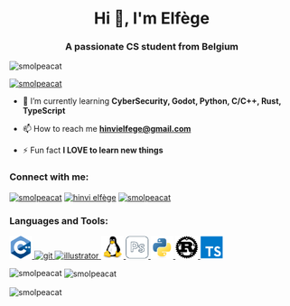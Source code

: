 <h1 align="center">Hi 👋, I'm Elfège</h1>
<h3 align="center">A passionate CS student from Belgium</h3>

<p align="left"> <img src="https://komarev.com/ghpvc/?username=smolpeacat&label=Profile%20views&color=0e75b6&style=flat" alt="smolpeacat" /> </p>

<p align="left"> <a href="https://github.com/ryo-ma/github-profile-trophy"><img src="https://github-profile-trophy.vercel.app/?username=smolpeacat" alt="smolpeacat" /></a> </p>

- 🌱 I’m currently learning **CyberSecurity, Godot, Python, C/C++, Rust, TypeScript**

- 📫 How to reach me **hinvielfege@gmail.com**

- ⚡ Fun fact **I LOVE to learn new things**

<h3 align="left">Connect with me:</h3>
<p align="left">
<a href="https://twitter.com/SmolPeaCat" target="blank"><img align="center" src="https://raw.githubusercontent.com/rahuldkjain/github-profile-readme-generator/master/src/images/icons/Social/twitter.svg" alt="smolpeacat" height="30" width="40" /></a>
<a href="https://www.linkedin.com/in/elf%C3%A8ge-hinvi-357684243/" target="blank"><img align="center" src="https://raw.githubusercontent.com/rahuldkjain/github-profile-readme-generator/master/src/images/icons/Social/linked-in-alt.svg" alt="hinvi elfège" height="30" width="40" /></a>
<a href="https://www.youtube.com/@SmolPeaCat" target="blank"><img align="center" src="https://raw.githubusercontent.com/rahuldkjain/github-profile-readme-generator/master/src/images/icons/Social/youtube.svg" alt="smolpeacat" height="30" width="40" /></a>
</p>

<h3 align="left">Languages and Tools:</h3>
<p align="left"> <a href="https://www.w3schools.com/cpp/" target="_blank" rel="noreferrer"> <img src="https://raw.githubusercontent.com/devicons/devicon/master/icons/cplusplus/cplusplus-original.svg" alt="cplusplus" width="40" height="40"/> </a> <a href="https://git-scm.com/" target="_blank" rel="noreferrer"> <img src="https://www.vectorlogo.zone/logos/git-scm/git-scm-icon.svg" alt="git" width="40" height="40"/> </a> <a href="https://www.adobe.com/in/products/illustrator.html" target="_blank" rel="noreferrer"> <img src="https://www.vectorlogo.zone/logos/adobe_illustrator/adobe_illustrator-icon.svg" alt="illustrator" width="40" height="40"/> </a> <a href="https://www.linux.org/" target="_blank" rel="noreferrer"> <img src="https://raw.githubusercontent.com/devicons/devicon/master/icons/linux/linux-original.svg" alt="linux" width="40" height="40"/> </a> <a href="https://www.photoshop.com/en" target="_blank" rel="noreferrer"> <img src="https://raw.githubusercontent.com/devicons/devicon/master/icons/photoshop/photoshop-line.svg" alt="photoshop" width="40" height="40"/> </a> <a href="https://www.python.org" target="_blank" rel="noreferrer"> <img src="https://raw.githubusercontent.com/devicons/devicon/master/icons/python/python-original.svg" alt="python" width="40" height="40"/> </a> <a href="https://www.rust-lang.org" target="_blank" rel="noreferrer"> <img src="https://raw.githubusercontent.com/devicons/devicon/master/icons/rust/rust-plain.svg" alt="rust" width="40" height="40"/> </a> <a href="https://www.typescriptlang.org/" target="_blank" rel="noreferrer"> <img src="https://raw.githubusercontent.com/devicons/devicon/master/icons/typescript/typescript-original.svg" alt="typescript" width="40" height="40"/> </a> </p>

<p><img align="left" src="https://github-readme-stats.vercel.app/api/top-langs?username=smolpeacat&show_icons=true&locale=en&layout=compact" alt="smolpeacat" /></p>

<p>&nbsp;<img align="center" src="https://github-readme-stats.vercel.app/api?username=smolpeacat&show_icons=true&locale=en" alt="smolpeacat" /></p>

<p><img align="center" src="https://github-readme-streak-stats.herokuapp.com/?user=smolpeacat&" alt="smolpeacat" /></p>


